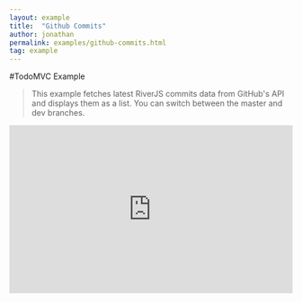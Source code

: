 ```yaml
---
layout: example
title:  "Github Commits"
author: jonathan
permalink: examples/github-commits.html
tag: example
---
```


#TodoMVC Example
>This example fetches latest RiverJS commits data from GitHub's API and displays them as a list. You can switch between the master and dev branches.


<iframe width="100%" height="300" src="http://jsfiddle.net/zhning/3DCAj/embedded/result,js,html,css" allowfullscreen="allowfullscreen" frameborder="0"></iframe>
